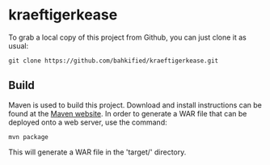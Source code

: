 kraeftigerkease
===============

To grab a local copy of this project from Github, you can just clone it as usual:

```
git clone https://github.com/bahkified/kraeftigerkease.git
```

## Build

Maven is used to build this project. Download and install instructions can be found at the [Maven website](http://maven.apache.org/). In order to generate a WAR file that can be deployed onto a web server, use the command:

```
mvn package
```

This will generate a WAR file in the 'target/' directory.
